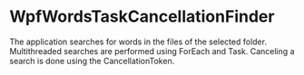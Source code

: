 # WpfWordsTaskCancellationFinder


The application searches for words in the files of the selected folder. Multithreaded searches are performed using ForEach and Task. Canceling a search is done using the CancellationToken.
